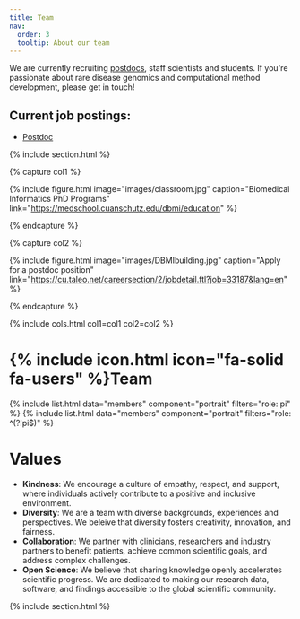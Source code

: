 ```yaml
---
title: Team
nav:
  order: 3
  tooltip: About our team
---
```




We are currently recruiting [postdocs](https://cu.taleo.net/careersection/2/jobdetail.ftl?job=33187&lang=en), staff scientists and students. If you're passionate about rare disease genomics and computational method development, please get in touch!

## Current job postings:
- [Postdoc](https://cu.taleo.net/careersection/2/jobdetail.ftl?job=33187&lang=en)

{% include section.html %}

{% capture col1 %}

{%
  include figure.html
  image="images/classroom.jpg"
  caption="Biomedical Informatics PhD Programs"
  link="https://medschool.cuanschutz.edu/dbmi/education"
%}

{% endcapture %}

{% capture col2 %}

{%
  include figure.html
  image="images/DBMIbuilding.jpg"
  caption="Apply for a postdoc position"
  link="https://cu.taleo.net/careersection/2/jobdetail.ftl?job=33187&lang=en"
%}

{% endcapture %}


{% include cols.html col1=col1 col2=col2 %}

# {% include icon.html icon="fa-solid fa-users" %}Team

{% include list.html data="members" component="portrait" filters="role: pi" %}
{% include list.html data="members" component="portrait" filters="role: ^(?!pi$)" %}

# Values

- **Kindness**: We encourage a culture of empathy, respect, and support, where individuals actively contribute to a positive and inclusive environment.
- **Diversity**: We are a team with diverse backgrounds, experiences and perspectives. We beleive that diversity fosters creativity, innovation, and fairness.
- **Collaboration**: We partner with clinicians, researchers and industry partners to benefit patients, achieve common scientific goals, and address complex challenges.
- **Open Science**: We believe that sharing knowledge openly accelerates scientific progress. We are dedicated to making our research data, software, and findings accessible to the global scientific community.


{% include section.html %}





